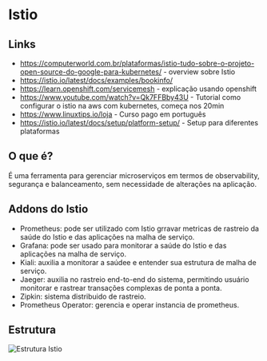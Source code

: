 # Istio

## Links

- https://computerworld.com.br/plataformas/istio-tudo-sobre-o-projeto-open-source-do-google-para-kubernetes/ - overview sobre Istio
- https://istio.io/latest/docs/examples/bookinfo/ 
- https://learn.openshift.com/servicemesh - explicação usando openshift
- https://www.youtube.com/watch?v=Qk7FFBby43U - Tutorial como configurar o istio na aws com kubernetes, começa nos 20min
- https://www.linuxtips.io/loja - Curso pago em português
- https://istio.io/latest/docs/setup/platform-setup/ - Setup para diferentes plataformas

## O que é?

É uma ferramenta para gerenciar microserviços em termos de observability, segurança e balanceamento, sem necessidade de alterações na aplicação.

## Addons do Istio

- Prometheus: pode ser utilizado com Istio grravar metricas de rastreio da saúde do Istio e das aplicações na malha de serviço.
- Grafana: pode ser usado para monitorar a saúde do Istio e das aplicações na malha de serviço.
- Kiali: auxilia a monitorar a saúdee e entender sua estrutura de malha de serviço.
- Jaeger: auxilia no rastreio end-to-end do sistema, permitindo usuário monitorar e rastrear transações complexas de ponta a ponta. 
- Zipkin: sistema distribuido de rastreio.
- Prometheus Operator: gerencia e operar instancia de prometheus.

## Estrutura

![Estrutura Istio](https://istio.io/latest/docs/examples/bookinfo/withistio.svg)

